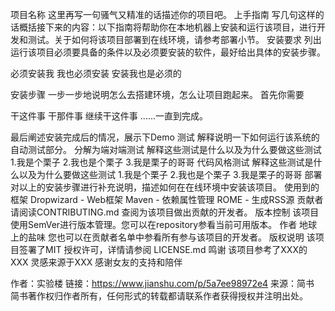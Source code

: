 项目名称
这里再写一句骚气又精准的话描述你的项目吧。
上手指南
写几句这样的话概括接下来的内容：以下指南将帮助你在本地机器上安装和运行该项目，进行开发和测试。关于如何将该项目部署到在线环境，请参考部署小节。
安装要求
列出运行该项目必须要具备的条件以及必须要安装的软件，最好给出具体的安装步骤。

必须安装我
我也必须安装
安装我也是必须的

安装步骤
一步一步地说明怎么去搭建环境，怎么让项目跑起来。
首先你需要

干这件事
干那件事
继续干这件事
......一直到完成。

最后阐述安装完成后的情况，展示下Demo
测试
解释说明一下如何运行该系统的自动测试部分。
分解为端对端测试
解释这些测试是什么以及为什么要做这些测试
1.我是个栗子
2.我也是个栗子
3.我是栗子的哥哥
代码风格测试
解释这些测试是什么以及为什么要做这些测试
1.我是个栗子
2.我也是个栗子
3.我是栗子的哥哥
部署
对以上的安装步骤进行补充说明，描述如何在在线环境中安装该项目。
使用到的框架
Dropwizard - Web框架
Maven - 依赖属性管理
ROME - 生成RSS源
贡献者
请阅读CONTRIBUTING.md 查阅为该项目做出贡献的开发者。
版本控制
该项目使用SemVer进行版本管理。您可以在repository参看当前可用版本。
作者
地球上的盐味
您也可以在贡献者名单中参看所有参与该项目的开发者。
版权说明
该项目签署了MIT 授权许可，详情请参阅 LICENSE.md
鸣谢
该项目参考了XXX的 XXX
灵感来源于XXX
感谢女友的支持和陪伴

作者：实验楼
链接：https://www.jianshu.com/p/5a7ee98972e4
来源：简书
简书著作权归作者所有，任何形式的转载都请联系作者获得授权并注明出处。
